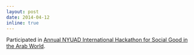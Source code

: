 ```yaml
---
layout: post
date: 2014-04-12
inline: true
---
```


Participated in <a href="https://sites.nyuad.nyu.edu/hackathon/index.php/previous-hackathons/the-annual-nyuad-international-hackathon-for-social-good-in-the-arab-world-2014/"> Annual NYUAD International Hackathon for Social Good in the Arab World</a>.